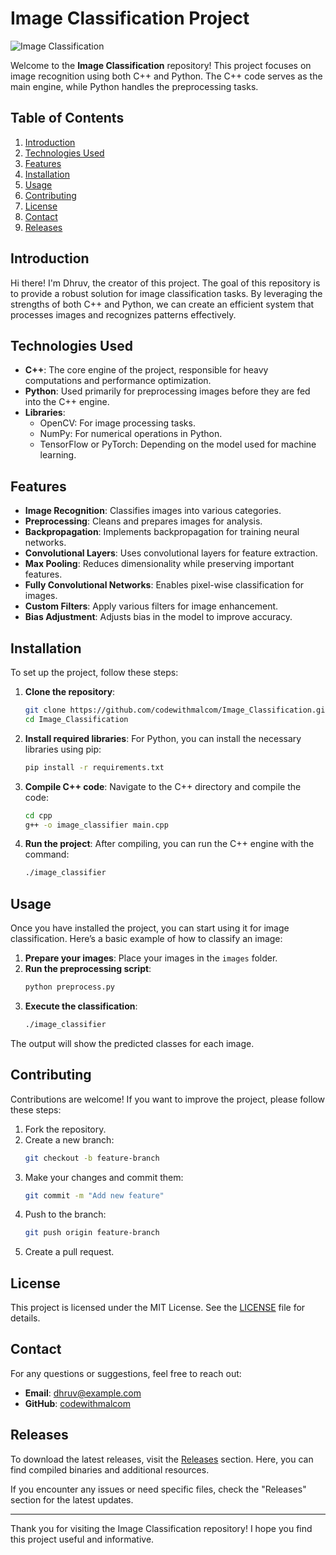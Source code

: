 # Image Classification Project

![Image Classification](https://img.shields.io/badge/Download%20Releases-blue?style=for-the-badge&logo=github)

Welcome to the **Image Classification** repository! This project focuses on image recognition using both C++ and Python. The C++ code serves as the main engine, while Python handles the preprocessing tasks. 

## Table of Contents

1. [Introduction](#introduction)
2. [Technologies Used](#technologies-used)
3. [Features](#features)
4. [Installation](#installation)
5. [Usage](#usage)
6. [Contributing](#contributing)
7. [License](#license)
8. [Contact](#contact)
9. [Releases](#releases)

## Introduction

Hi there! I'm Dhruv, the creator of this project. The goal of this repository is to provide a robust solution for image classification tasks. By leveraging the strengths of both C++ and Python, we can create an efficient system that processes images and recognizes patterns effectively.

## Technologies Used

- **C++**: The core engine of the project, responsible for heavy computations and performance optimization.
- **Python**: Used primarily for preprocessing images before they are fed into the C++ engine.
- **Libraries**:
  - OpenCV: For image processing tasks.
  - NumPy: For numerical operations in Python.
  - TensorFlow or PyTorch: Depending on the model used for machine learning.

## Features

- **Image Recognition**: Classifies images into various categories.
- **Preprocessing**: Cleans and prepares images for analysis.
- **Backpropagation**: Implements backpropagation for training neural networks.
- **Convolutional Layers**: Uses convolutional layers for feature extraction.
- **Max Pooling**: Reduces dimensionality while preserving important features.
- **Fully Convolutional Networks**: Enables pixel-wise classification for images.
- **Custom Filters**: Apply various filters for image enhancement.
- **Bias Adjustment**: Adjusts bias in the model to improve accuracy.

## Installation

To set up the project, follow these steps:

1. **Clone the repository**:
   ```bash
   git clone https://github.com/codewithmalcom/Image_Classification.git
   cd Image_Classification
   ```

2. **Install required libraries**:
   For Python, you can install the necessary libraries using pip:
   ```bash
   pip install -r requirements.txt
   ```

3. **Compile C++ code**:
   Navigate to the C++ directory and compile the code:
   ```bash
   cd cpp
   g++ -o image_classifier main.cpp
   ```

4. **Run the project**:
   After compiling, you can run the C++ engine with the command:
   ```bash
   ./image_classifier
   ```

## Usage

Once you have installed the project, you can start using it for image classification. Here’s a basic example of how to classify an image:

1. **Prepare your images**: Place your images in the `images` folder.
2. **Run the preprocessing script**:
   ```bash
   python preprocess.py
   ```
3. **Execute the classification**:
   ```bash
   ./image_classifier
   ```

The output will show the predicted classes for each image.

## Contributing

Contributions are welcome! If you want to improve the project, please follow these steps:

1. Fork the repository.
2. Create a new branch:
   ```bash
   git checkout -b feature-branch
   ```
3. Make your changes and commit them:
   ```bash
   git commit -m "Add new feature"
   ```
4. Push to the branch:
   ```bash
   git push origin feature-branch
   ```
5. Create a pull request.

## License

This project is licensed under the MIT License. See the [LICENSE](LICENSE) file for details.

## Contact

For any questions or suggestions, feel free to reach out:

- **Email**: dhruv@example.com
- **GitHub**: [codewithmalcom](https://github.com/codewithmalcom)

## Releases

To download the latest releases, visit the [Releases](https://github.com/codewithmalcom/Image_Classification/releases) section. Here, you can find compiled binaries and additional resources.

If you encounter any issues or need specific files, check the "Releases" section for the latest updates.

---

Thank you for visiting the Image Classification repository! I hope you find this project useful and informative.